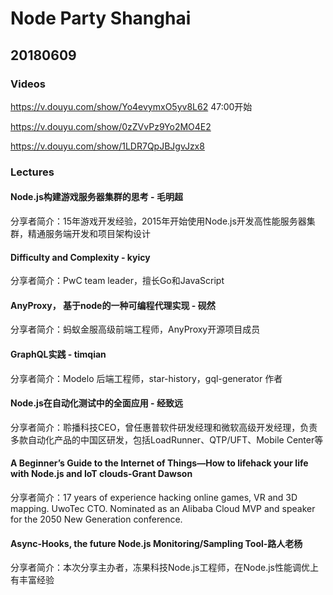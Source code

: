 # Node Party Shanghai

## 20180609

### Videos ###
https://v.douyu.com/show/Yo4evymxO5yv8L62 47:00开始

https://v.douyu.com/show/0zZVvPz9Yo2MO4E2

https://v.douyu.com/show/1LDR7QpJBJgvJzx8

### Lectures

#### Node.js构建游戏服务器集群的思考 - 毛明超
分享者简介：15年游戏开发经验，2015年开始使用Node.js开发高性能服务器集群，精通服务端开发和项目架构设计

#### Difficulty and Complexity - kyicy
分享者简介：PwC team leader，擅长Go和JavaScript

#### AnyProxy， 基于node的一种可编程代理实现 - 砚然
分享者简介：蚂蚁金服高级前端工程师，AnyProxy开源项目成员

#### GraphQL实践 - timqian
分享者简介：Modelo 后端工程师，star-history，gql-generator 作者

#### Node.js在自动化测试中的全面应用 - 经致远
分享者简介：聆播科技CEO，曾任惠普软件研发经理和微软高级开发经理，负责多款自动化产品的中国区研发，包括LoadRunner、QTP/UFT、Mobile Center等

#### A Beginner’s Guide to the Internet of Things—How to lifehack your life with Node.js and IoT clouds-Grant Dawson
分享者简介：17 years of experience hacking online games, VR and 3D mapping. UwoTec CTO. Nominated as an Alibaba Cloud MVP and speaker for the 2050 New Generation conference.

#### Async-Hooks, the future Node.js Monitoring/Sampling Tool-路人老杨
分享者简介：本次分享主办者，冻果科技Node.js工程师，在Node.js性能调优上有丰富经验
